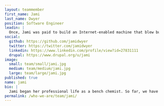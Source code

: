 ```yaml
---
layout: teammember
first_name: Jami
last_name: Dwyer
position: Software Engineer
leadin: |
  Once, Jami was paid to build an Internet-enabled machine that blew bubbles in response to specific tweets. We don’t have her working on anything nearly as world-changing as that project, but as a software engineer at ThinkShout, Jami specializes in helping nonprofits turn large datasets into information.
social:
  github: https://github.com/jamidwyer
  twitter: https://twitter.com/jamidwyer
  linkedin: https://www.linkedin.com/profile/view?id=27831111
  drupal: https://www.drupal.org/u/jami
image:
  small: team/small/jami.jpg
  medium: team/medium/jami.jpg
  large: team/large/jami.jpg
published: true
name: jami
bio: |
  Jami began her professional life as a bench chemist. So far, we have been unsuccessful in getting her to wear a lab coat and goggles at the office. While working in a biological research lab, Jami learned PHP and MySQL to build analytical tools to assist her team. Now, she’s putting her skills to use for our nonprofit customers, primarily developing Drupal websites. When she’s not helping our clients or contributing to open source projects, she’s watching “Frozen” for the umpteenth time, perfecting her own rendition of “Let it Go.”
permalink: /who-we-are/team/jami/
---
```

